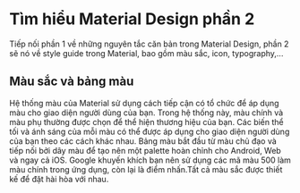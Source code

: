 # Tìm hiểu Material Design phần 2
  Tiếp nối phần 1 về những nguyên tắc căn bản trong Material Design, phần 2 sẽ nó về style guide trong Material, bao gồm màu sắc, icon, typography,...
## Màu sắc và bảng màu 
  Hệ thống màu của Material sử dụng cách tiếp cận có tổ chức để áp dụng màu cho giao diện người dùng của bạn. Trong hệ thống này, màu chính và màu phụ thường được chọn để thể hiện thương hiệu của bạn. Các biến thể tối và ánh sáng của mỗi màu có thể được áp dụng cho giao diện người dùng của bạn theo các cách khác nhau. 
  Bảng màu bắt đầu từ màu chủ đạo và tiếp nối bởi dây màu để tạo nên một palette hoàn chỉnh cho Android, Web và ngay cả iOS. Google khuyến khích bạn nên sử dụng các mã màu 500 làm màu chính trong ứng dụng, còn lại là điểm nhấn.Tất cả màu sắc được thiết kế để đặt hài hòa với nhau.
